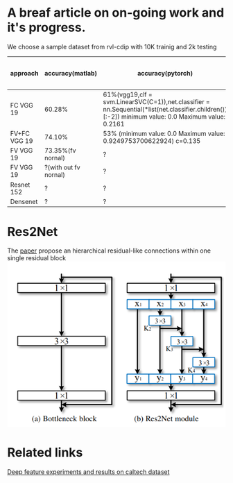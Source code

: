 # A breaf article on on-going work and it's progress.



We choose a sample dataset from rvl-cdip with 10K trainig and 2k testing

|approach|accuracy(matlab)|accuracy(pytorch)|accuracy with finetuning|Finetune with [res2net](#res2net) layer|
|--|--|--|--|--|
FC VGG 19 | 60.28\%|61\%(vgg19,clf = svm.LinearSVC(C=1)),net.classifier = nn.Sequential(*list(net.classifier.children())[:-2]) minimum value:  0.0 Maximum value: 0.2161|?|?|
FV+FC VGG 19|74.10\%|53\% (minimum value:  0.0 Maximum value: 0.9249753700622924) c=0.135|?|?|
FV VGG 19|73.35\%(fv nornal)|?|?|
FV VGG 19|?(with out fv nornal)|?|?|
Resnet 152|?|?|?|?|
Densenet|?|?|?|?|

# Res2Net
The [paper](https://arxiv.org/pdf/1904.01169.pdf) propose an hierarchical residual-like
connections within one single residual block
![Res2net](pic1.png)


# Related links
[Deep feature experiments and results on caltech dataset](deepFeatureEXP.md)
